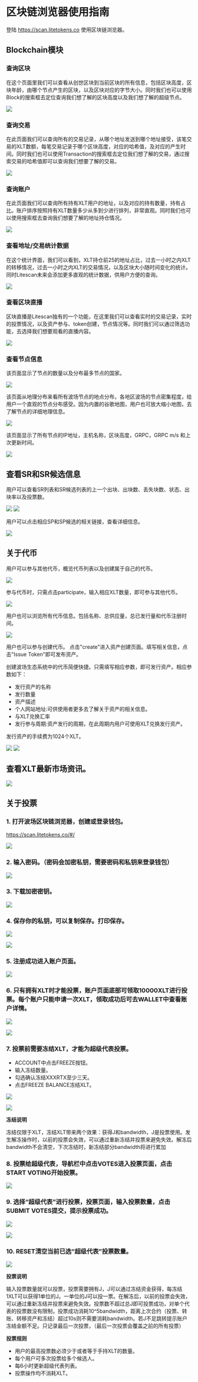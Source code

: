 # 区块链浏览器使用指南

登陆 https://scan.litetokens.co 使用区块链浏览器。

## Blockchain模块

### 查询区块

在这个页面里我们可以查看从创世区块到当前区块的所有信息，包括区块高度，区块年龄，由哪个节点产生的区块，以及区块对应的字节大小。同时我们也可以使用Block的搜索框去定位查询我们想了解的区块高度以及我们想了解的超级节点。

![](https://raw.githubusercontent.com/ybhgenius/Documentation/master/images/Blockchain-Explorer/blockchain模块/查看区块.png)

### 查询交易

在此页面我们可以查询所有的交易记录，从哪个地址发送到哪个地址接受，该笔交易的XLT数额，每笔交易记录于哪个区块高度，对应的哈希值，及对应的产生时间。同时我们也可以使用Transaction的搜索框去定位我们想了解的交易，通过搜索交易的哈希值即可以查询我们想要了解的交易。

![](https://raw.githubusercontent.com/ybhgenius/Documentation/master/images/Blockchain-Explorer/blockchain模块/查询账户.png)

### 查询账户

在此页面我们可以查询所有持有XLT用户的地址，以及对应的持有数量，持有占比。账户排序按照持有XLT数量多少从多到少进行排列，非常直观。同时我们也可以使用搜索框去查询我们想要了解的地址持仓情况。

![](https://raw.githubusercontent.com/ybhgenius/Documentation/master/images/Blockchain-Explorer/blockchain模块/查询账户.png)

### 查看地址/交易统计数据

在这个统计界面，我们可以看到，XLT持仓前25的地址占比，过去一小时之内XLT的转移情况，过去一小时之内XLT的交易情况，以及区块大小随时间变化的统计。同时Litescan未来会添加更多直观的统计数据，供用户方便的查询。

![](https://raw.githubusercontent.com/ybhgenius/Documentation/master/images/Blockchain-Explorer/blockchain模块/查看地址交易统计数据.png)

### 查看区块直播

区块直播是Litescan独有的一个功能，在这里我们可以查看实时的交易记录，实时的投票情况，以及资产参与、token创建，节点情况等。同时我们可以通过筛选功能，去选择我们想要观看的直播内容。

![](https://raw.githubusercontent.com/ybhgenius/Documentation/master/images/Blockchain-Explorer/blockchain模块/查看区块直播.png)

### 查看节点信息

该页面显示了节点的数量以及分布最多节点的国家。

![](https://raw.githubusercontent.com/ybhgenius/Documentation/master/images/Blockchain-Explorer/节点信息/数量与分布.png)

该页面从地理分布来看所有波场节点的地点分布，各地区波场的节点密集程度，给用户一个直观的节点分布感受。因为内置的谷歌地图，用户也可放大缩小地图，去了解节点的详细地理信息。

![](https://raw.githubusercontent.com/ybhgenius/Documentation/master/images/Blockchain-Explorer/节点信息/地图分布.png)

该页面显示了所有节点的IP地址，主机名称，区块高度，GRPC，GRPC m/s 和上次更新时间。

![](https://raw.githubusercontent.com/ybhgenius/Documentation/master/images/Blockchain-Explorer/节点信息/节点信息.png)

## 查看SR和SR候选信息

用户可以查看SR列表和SR候选列表的上一个出块、出块数、丢失块数、状态、出块率以及投票数。

![](https://raw.githubusercontent.com/ybhgenius/Documentation/master/images/Blockchain-Explorer/SP和SP候选信息/SP信息.png)
![](https://github.com/ybhgenius/Documentation/blob/master/images/Blockchain-Explorer/SP和SP候选信息/SP候选信息.png)

用户可以点击相应SP和SP候选的相关链接，查看详细信息。

![](https://raw.githubusercontent.com/ybhgenius/Documentation/master/images/Blockchain-Explorer/SP和SP候选信息/查看详细信息.png)

## 关于代币

用户可以参与其他代币，概览代币列表以及创建属于自己的代币。

![](https://raw.githubusercontent.com/ybhgenius/Documentation/master/images/Blockchain-Explorer/关于代币/三大模块.png)

参与代币时，只需点击participate，输入相应XLT数量，即可参与其他代币。

![](https://raw.githubusercontent.com/ybhgenius/Documentation/master/images/Blockchain-Explorer/关于代币/参与代币.png)

用户也可以浏览所有代币信息。包括名称、总供应量，总已发行量和代币注册时间。

![](https://raw.githubusercontent.com/ybhgenius/Documentation/master/images/Blockchain-Explorer/关于代币/代币概览.png)

用户也可以参与创建代币。 点击"create"进入资产创建页面。填写相关信息，点击"Issue Token"即可发布资产。
             
创建波场生态系统中的代币简便快捷。只需填写相应参数，即可发行资产。相应参数如下：
            
+ 发行资产的名称
+ 发行数量
+ 资产描述
+ 个人网站地址:可供使用者更多去了解关于资产的相关信息。
+ 与XLT兑换汇率
+ 发行参与周期:资产发行的周期，在此周期内用户可使用XLT兑换发行资产。
            
发行资产的手续费为1024个XLT。

![](https://raw.githubusercontent.com/ybhgenius/Documentation/master/images/Blockchain-Explorer/关于代币/创建代币1.png)
![](https://raw.githubusercontent.com/ybhgenius/Documentation/master/images/Blockchain-Explorer/关于代币/创建代币2.png)

## 查看XLT最新市场资讯。

![](https://raw.githubusercontent.com/ybhgenius/Documentation/master/images/Blockchain-Explorer/市场资讯/市场资讯.png)

## 关于投票

### 1. 打开波场区块链浏览器，创建或登录钱包。  
    
   https://scan.litetokens.co/#/

![](https://raw.githubusercontent.com/ybhgenius/Documentation/master/images/Blockchain-Explorer/Guide_for_voting_on_Blockchain_Explorer/1.png)

### 2. 输入密码。（密码会加密私钥，需要密码和私钥来登录钱包）

![](https://raw.githubusercontent.com/ybhgenius/Documentation/master/images/Blockchain-Explorer/Guide_for_voting_on_Blockchain_Explorer/2.png)

### 3. 下载加密密钥。

![](https://raw.githubusercontent.com/ybhgenius/Documentation/master/images/Blockchain-Explorer/Guide_for_voting_on_Blockchain_Explorer/3.png)

### 4. 保存你的私钥，可以复制保存。打印保存。

![](https://raw.githubusercontent.com/ybhgenius/Documentation/master/images/Blockchain-Explorer/Guide_for_voting_on_Blockchain_Explorer/4.png)

![](https://raw.githubusercontent.com/ybhgenius/Documentation/master/images/Blockchain-Explorer/Guide_for_voting_on_Blockchain_Explorer/5.png)

### 5. 注册成功进入账户页面。

![](https://raw.githubusercontent.com/ybhgenius/Documentation/master/images/Blockchain-Explorer/Guide_for_voting_on_Blockchain_Explorer/6.png)

### 6. 只有拥有XLT时才能投票，账户页面底部可领取10000XLT进行投票。每个账户只能申请一次XLT，领取成功后可去WALLET中查看账户详情。

![](https://raw.githubusercontent.com/ybhgenius/Documentation/master/images/Blockchain-Explorer/Guide_for_voting_on_Blockchain_Explorer/testnet.png)

![](https://raw.githubusercontent.com/ybhgenius/Documentation/master/images/Blockchain-Explorer/Guide_for_voting_on_Blockchain_Explorer/7.png)

### 7. 投票前需要冻结XLT，才能为超级代表投票。

+ ACCOUNT中点击FREEZE按钮。
+ 输入冻结数量。
+ 勾选确认冻结XXXRTX至少三天。
+ 点击FREEZE BALANCE冻结XLT。

![](https://raw.githubusercontent.com/ybhgenius/Documentation/master/images/Blockchain-Explorer/Guide_for_voting_on_Blockchain_Explorer/8.png)

![](https://raw.githubusercontent.com/ybhgenius/Documentation/master/images/Blockchain-Explorer/Guide_for_voting_on_Blockchain_Explorer/9.png)

**冻结说明**  

冻结仅限于XLT，冻结XLT带来两个效果：获得J和bandwidth，J是投票使用。发生解冻操作时，以前的投票会失效，可以通过重新冻结并投票来避免失效。解冻后bandwidth不会清空，下次冻结时，新冻结部分bandwidth将进行累加

### 8. 投票给超级代表，导航栏中点击VOTES进入投票页面，点击START VOTING开始投票。

![](https://raw.githubusercontent.com/ybhgenius/Documentation/master/images/Blockchain-Explorer/Guide_for_voting_on_Blockchain_Explorer/10.png)

### 9. 选择“超级代表”进行投票，投票页面，输入投票数量，点击SUBMIT VOTES提交，提示投票成功。

![](https://raw.githubusercontent.com/ybhgenius/Documentation/master/images/Blockchain-Explorer/Guide_for_voting_on_Blockchain_Explorer/11.png)

![](https://raw.githubusercontent.com/ybhgenius/Documentation/master/images/Blockchain-Explorer/Guide_for_voting_on_Blockchain_Explorer/12.png)

### 10. RESET清空当前已选“超级代表”投票数量。

![](https://raw.githubusercontent.com/ybhgenius/Documentation/master/images/Blockchain-Explorer/Guide_for_voting_on_Blockchain_Explorer/13.png)

**投票说明** 

输入投票数量就可以投票，投票需要拥有J，J可以通过冻结资金获得，每冻结1XLT可以获得1单位的J。一单位的J可以投一票。在解冻后，以前的投票会失效，可以通过重新冻结并投票来避免失效。投票数不超过总J即可投票成功，对单个代表的投票数没有限制，投票成功消耗10^5bandwidth，距离上次合约（投票、转账、转移资产和冻结）超过10s则不需要消耗bandwidth。若J不足跳转提示账户冻结金额不足。只记录最后一次投票，（最后一次投票会覆盖之前的所有投票）

**投票规则**  
+ 用户的最高投票数必须少于或者等于手持XLT的数量。
+ 每个用户可多次投票给多个候选人。
+ 每6小时更新超级代表列表。
+ 投票操作均不消耗XLT。


